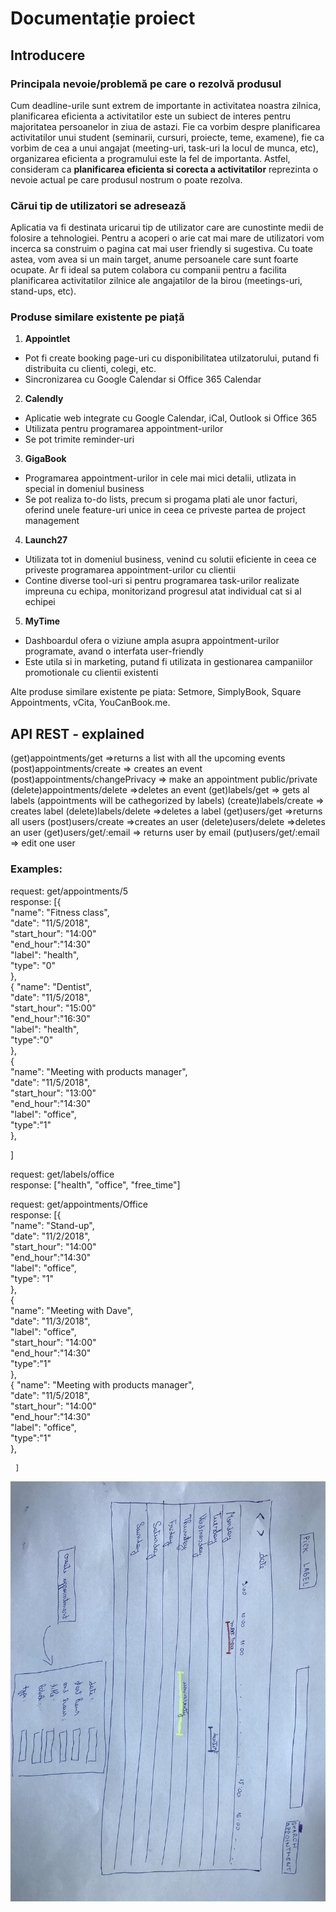 # Documentație proiect

## Introducere

### Principala nevoie/problemă pe care o rezolvă produsul 

Cum deadline-urile sunt extrem de importante in activitatea noastra zilnica, planificarea eficienta a activitatilor este un subiect de interes pentru majoritatea persoanelor in ziua de astazi. Fie ca vorbim despre planificarea activitatilor unui student (seminarii, cursuri, proiecte, teme, examene), fie ca vorbim de cea a unui angajat (meeting-uri, task-uri la locul de munca, etc), organizarea eficienta a programului este la fel de importanta. Astfel, consideram ca **planificarea eficienta si corecta a activitatilor** reprezinta o nevoie actual pe care produsul nostrum o poate rezolva.

### Cărui tip de utilizatori se adresează

Aplicatia va fi destinata uricarui tip de utilizator care are cunostinte medii de folosire a tehnologiei. Pentru a acoperi o arie cat mai mare de utilizatori vom incerca sa construim o pagina cat mai user friendly si sugestiva. Cu toate astea, vom avea si un main target, anume persoanele care sunt  foarte ocupate. Ar fi ideal sa putem colabora cu companii pentru a facilita planificarea activitatilor zilnice ale angajatilor de la birou (meetings-uri, stand-ups, etc).


### Produse similare existente pe piață 

1.	**Appointlet**
- Pot fi create booking page-uri cu disponibilitatea utilzatorului, putand fi distribuita cu clienti, colegi, etc.  
- Sincronizarea cu Google Calendar si Office 365 Calendar 
2.	**Calendly**
- Aplicatie web integrate cu Google Calendar, iCal, Outlook si Office 365
- Utilizata pentru programarea appointment-urilor
- Se pot trimite reminder-uri
3.	**GigaBook**
- Programarea appointment-urilor in cele mai mici detalii, utlizata in special in domeniul business
- Se pot realiza to-do lists, precum si progama plati ale unor facturi, oferind unele feature-uri unice in ceea ce priveste partea de project management
4.	**Launch27**
- Utilizata tot in domeniul business, venind cu solutii eficiente in ceea ce priveste programarea appointment-urilor cu clientii
- Contine diverse tool-uri si pentru programarea task-urilor realizate impreuna cu echipa, monitorizand progresul atat individual cat si al echipei
5.	**MyTime**
- Dashboardul ofera o viziune ampla asupra appointment-urilor programate, avand o interfata user-friendly
- Este utila  si in marketing, putand fi utilizata in gestionarea campaniilor promotionale cu clientii existenti

Alte produse similare existente pe piata: Setmore, SimplyBook, Square Appointments, vCita, YouCanBook.me.

## API REST - explained

(get)appointments/get =>returns a list with all the upcoming events  
(post)appointments/create => creates an event
(post)appointments/changePrivacy => make an appointment public/private
(delete)appointments/delete =>deletes an event
(get)labels/get => gets al labels (appointments will be cathegorized by labels)
(create)labels/create => creates label 
(delete)labels/delete =>deletes a label
(get)users/get =>returns all users
(post)users/create =>creates an user
(delete)users/delete =>deletes an user
(get)users/get/:email => returns user by email
(put)users/get/:email => edit one user

### Examples:  
 request: get/appointments/5  
 response: [{  
   "name": "Fitness class",  
   "date": "11/5/2018",  
   "start_hour": "14:00"  
   "end_hour":"14:30"  
   "label": "health",  
   "type": "0"  
   },  
   {
     "name": "Dentist",  
     "date": "11/5/2018",   
      "start_hour": "15:00"  
      "end_hour":"16:30"  
     "label": "health",  
     "type":"0"  
     },  
     {  
       "name": "Meeting with products manager",  
       "date": "11/5/2018",  
        "start_hour": "13:00"  
        "end_hour":"14:30"  
       "label": "office",  
       "type":"1"  
       },  

   ]
  
   request: get/labels/office  
   response: ["health", "office", "free_time"]  

   request: get/appointments/Office  
   response: [{  
     "name": "Stand-up",  
     "date": "11/2/2018",  
      "start_hour": "14:00"  
       "end_hour":"14:30"  
     "label": "office",  
     "type": "1"  
     },  
     {  
       "name": "Meeting with Dave",  
       "date": "11/3/2018",   
       "label": "office",   
        "start_hour": "14:00"  
        "end_hour":"14:30"  
       "type":"1"  
       },  
       {
         "name": "Meeting with products manager",  
         "date": "11/5/2018",  
          "start_hour": "14:00"  
          "end_hour":"14:30"  
         "label": "office",  
         "type":"1"  
         },  
  
     ]  


![visual design](https://github.com/lorenabodea/WT_project/blob/master/visualDesign.jpeg)

